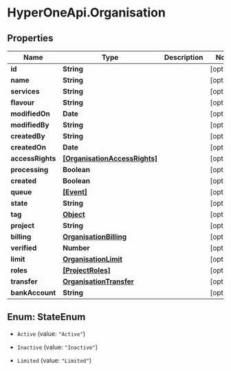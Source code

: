 # HyperOneApi.Organisation

## Properties
Name | Type | Description | Notes
------------ | ------------- | ------------- | -------------
**id** | **String** |  | [optional] 
**name** | **String** |  | [optional] 
**services** | **String** |  | [optional] 
**flavour** | **String** |  | [optional] 
**modifiedOn** | **Date** |  | [optional] 
**modifiedBy** | **String** |  | [optional] 
**createdBy** | **String** |  | [optional] 
**createdOn** | **Date** |  | [optional] 
**accessRights** | [**[OrganisationAccessRights]**](OrganisationAccessRights.md) |  | [optional] 
**processing** | **Boolean** |  | [optional] 
**created** | **Boolean** |  | [optional] 
**queue** | [**[Event]**](Event.md) |  | [optional] 
**state** | **String** |  | [optional] 
**tag** | [**Object**](.md) |  | [optional] 
**project** | **String** |  | [optional] 
**billing** | [**OrganisationBilling**](OrganisationBilling.md) |  | [optional] 
**verified** | **Number** |  | [optional] 
**limit** | [**OrganisationLimit**](OrganisationLimit.md) |  | [optional] 
**roles** | [**[ProjectRoles]**](ProjectRoles.md) |  | [optional] 
**transfer** | [**OrganisationTransfer**](OrganisationTransfer.md) |  | [optional] 
**bankAccount** | **String** |  | [optional] 


<a name="StateEnum"></a>
## Enum: StateEnum


* `Active` (value: `"Active"`)

* `Inactive` (value: `"Inactive"`)

* `Limited` (value: `"Limited"`)




